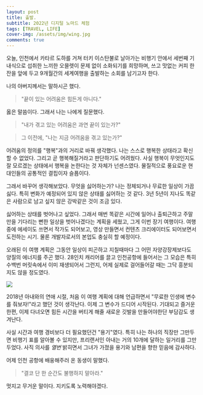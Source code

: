```yaml
---
layout: post
title: 출발.
subtitle: 2022년 디지털 노마드 체험
tags: [TRAVEL, LIFE]
cover-img: /assets/img/wing.jpg
comments: true
---
```


오늘, 인천에서 카타르 도하를 거쳐 터키 이스탄불로 날아가는 비행기 안에서 세번째 기내식으로 섭취한 느끼한 오믈렛이 문제 없이 소화되기를 희망하며, 쓰고 맛없는 커피 한잔을 앞에 두고 9개월간의 세계여행을 출발하는 소회를 남기고자 한다.

나의 아버지께서는 말하시곤 했다.

> "끝이 있는 어려움은 힘든게 아니다."

 옳은 말씀이다. 그래서 나는 나에게 질문했다. 
 
> "내가 겪고 있는 어려움은 과연 끝이 있는가?"

> 그 이전에, "나는 지금 어려움을 겪고 있는가?"

어려움의 정의를 "행복"과의 거리로 바꿔 생각했다. 나는 스스로 행복한 상태라고 확신할 수 없었다. 그리고 곧 행복해질거라고 판단하기도 어려웠다. 사실 행복이 무엇인지도 잘 모르겠는 상태에서 행복을 논한다는 것 자체가 넌센스였다. 물질적으로 풍요로운 현대인들의 공통적인 결핍이자 슬픔이다.

그래서 바꾸어 생각해보았다. 무엇을 싫어하는가? 나는 정체되거나 무료한 일상이 가끔 싫다. 특히 변화가 예정되어 있지 않은 상태를 싫어하는 것 같다. 3년 5년이 지나도 똑같은 사람으로 남고 싶지 않은 강박같은 것이 조금 있다.

싫어하는 상태를 벗어나고 싶었다. 그래서 매번 똑같은 시간에 일어나 출퇴근하고 주말만을 기다리는 뻔한 일상을 벗어나겠다는 계획을 세웠고, 그게 이번 장기 여행이다. 여행 중에 에세이도 쓰면서 작가도 되어보고, 영상 만들면서 컨텐츠 크리에이터도 되어보면서 도전하는 시기. 물론 개발자로서의 본업도 충실히 할 예정이다. 

오래된 이 여행 계획은 그동안 일상이 피곤하고 지칠때마다 그 어떤 자양강장제보다도 양질의 에너지를 주곤 했다. 28인치 캐리어를 끌고 인천공항에 들어서는 그 모습은 특히 수백번 머릿속에서 이미 재생되어서 그런지, 어제 실제로 걸어들어갈 때는 그닥 흥분되지도 않을 정도였다.

![](https://www.dropbox.com/s/xk6xl2dpgmcpsr4/cloud.jpg?raw=1)

2018년 아내와의 연애 시절, 처음 이 여행 계획에 대해 언급하면서 "무료한 인생에 변수를 줘보자!"라고 했던 것이 생각난다. 이제 그 변수가 드디어 시작된다. 기대되고 즐거운 한편, 이제 다녀오면 힘든 시간을 버티게 해줄 새로운 깃발을 만들어야한단 부담감도 생겨난다.

사실 시간과 여행 경비보다 더 필요했던건 "용기"였다. 특히 나는 하나의 직장만 그만두면 비행기 표를 알아볼 수 있지만, 프리랜서인 아내는 거의 10개에 달하는 일거리를 그만두었다. 사직 의사를 _열번_ 밝히면서 그녀가 가졌을 용기와 남편을 향한 믿음에 감사하다.

어제 인천 공항에 배웅해주러 온 동생이 말했다.

> "결코 단 한 순간도 불행하지 말아라."

멋지고 무거운 말이다. 지키도록 노력해야겠다.